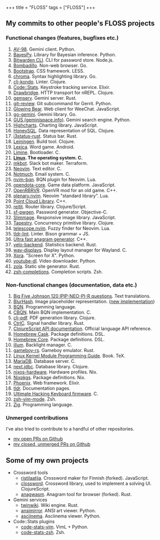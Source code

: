 +++
title = "FLOSS"
tags = ["FLOSS"]
+++

## My commits to other people's FLOSS projects

### Functional changes (features, bugfixes etc.)

1. [AV-98](https://tildegit.org/solderpunk/AV-98/commits/branch/master/search?q=author%3Ahannu.hartikainen). Gemini client. Python.
1. [BayesPy](https://github.com/bayespy/bayespy/commits?author=dancek). Library for Bayesian inference. Python.
1. [Bitwarden CLI](https://github.com/bitwarden/cli/commits?author=dancek). CLI for password store. Node.js.
1. [Bombadillo](https://tildegit.org/sloum/bombadillo/commits/branch/master/search?q=author%3Ahannu.hartikainen). Non-web browser. Go.
1. [Bootstrap](https://github.com/twbs/bootstrap/commits?author=dancek). CSS framework. LESS.
1. [chroma](https://github.com/alecthomas/chroma/commits?author=dancek). Syntax highlighting library. Go.
1. [clj-kondo](https://github.com/clj-kondo/clj-kondo/commits?author=dancek). Linter. Clojure.
1. [Code::Stats](https://gitlab.com/code-stats/code-stats/-/commits/master?author=Hannu%20Hartikainen). Keystroke tracking service. Elixir.
1. [Drawbridge](https://github.com/nrepl/drawbridge/commits?author=dancek). HTTP transport for nREPL. Clojure.
1. [gemserv](https://git.sr.ht/~int80h/gemserv/log). Gemini server. Rust.
1. [git-review](https://review.opendev.org/#/q/owner:%22Hannu+Hartikainen%22). Git subcommand for Gerrit. Python.
1. [Glowing Bear](https://github.com/glowing-bear/glowing-bear/commits?author=dancek). Web client for WeeChat. JavaScript.
1. [go-gemini](https://github.com/makeworld-the-better-one/go-gemini/commits?author=dancek). Gemini library. Go.
1. [GUS (geminispace.info)](https://src.clttr.info/rwa/geminispace.info/commits/branch/master/search?q=author%3Ahannu%40hrtk.in). Gemini search engine. Python.
1. [Highcharts](https://github.com/highcharts/highcharts/commits?author=dancek). Charting library. JavaScript.
1. [HoneySQL](https://github.com/seancorfield/honeysql/commits?author=dancek). Data representation of SQL. Clojure.
1. [i3status-rust](https://github.com/greshake/i3status-rust/commits?author=dancek). Status bar. Rust.
1. [Leiningen](https://github.com/technomancy/leiningen/commits/master?author=dancek). Build tool. Clojure.
1. [Lexica](https://github.com/lexica/lexica/commits?author=dancek). Word game. Android.
1. [Limine](https://github.com/limine-bootloader/limine/commits?author=dancek). Bootloader. C.
1. **[Linux](@/floss/linux.md). The operating system. C.**
1. [mkbot](https://git.sr.ht/~detegr/mkbot). Slack bot maker. Terraform.
1. [Neovim](https://github.com/neovim/neovim/commits/master?author=dancek). Text editor. C.
1. [Notmuch](https://git.notmuchmail.org/git?p=notmuch&a=search&h=HEAD&st=author&s=Hannu+Hartikainen). Email system. C.
1. [nvim-bqn](https://sr.ht/~detegr/nvim-bqn/). BQN plugin for Neovim. Lua.
1. [opendota-core](https://github.com/odota/core/commits?author=dancek). Game data platform. JavaScript.
1. [OpenRBRVR](https://github.com/Detegr/openRBRVR/commits?author=dancek). OpenVR mod for an old game. C++.
1. [plenary.nvim](https://github.com/nvim-lua/plenary.nvim/commits?author=dancek). Neovim "standard library". Lua.
1. [Point Cloud Library](https://github.com/PointCloudLibrary/pcl/commit/e03532a23362e097fa286e4dda64d3425c6bc8bf). C++.
1. [reitit](https://github.com/metosin/reitit/commits?author=dancek). Router library. Clojure/Script.
1. [sf-pwgen](https://github.com/anders/pwgen/commits?author=dancek). Password generator. Objective-C.
1. [Slimmage](https://github.com/imazen/slimmage/commits?author=dancek). Responsive image library. JavaScript.
1. [Tapestry](https://github.com/teknql/tapestry/commits?author=dancek). Concurrency primitive library. Clojure.
1. [telescope.nvim](https://github.com/nvim-telescope/telescope.nvim/commits?author=dancek). Fuzzy finder for Neovim. Lua.
1. [tldr-lint](https://github.com/tldr-pages/tldr-lint/commits?author=dancek). Linter. Bison grammar + JS.
1. [Ultra fast anagram generator](https://github.com/sliedes/ufag/commits?author=dancek). C++.
1. [velo-backend](https://github.com/sjappig/velo-backend/commits?author=dancek). Statistics backend. Rust.
1. [way-displays](https://github.com/alex-courtis/way-displays/commits?author=dancek). Display layout manager for Wayland. C.
1. [Xpra](https://github.com/Xpra-org/xpra/commits?author=dancek). "Screen for X". Python.
1. [youtube-dl](https://github.com/ytdl-org/youtube-dl/commits?author=dancek). Video downloader. Python.
1. [zola](https://github.com/getzola/zola/commits?author=dancek). Static site generator. Rust.
1. [zsh-completions](https://github.com/zsh-users/zsh-completions/commits?author=dancek). Completion scripts. Zsh.

### Non-functional changes (documentation, data etc.)

1. [Big Five Johnson 120 IPIP-NEO-PI-R questions](https://github.com/Alheimsins/b5-johnson-120-ipip-neo-pi-r/commits?author=dancek). Text translations.
1. [BlurHash](https://github.com/woltapp/blurhash/commits?author=dancek). Image placeholder representation. ([new implementation](https://github.com/dancek/blurhash-bqn))
1. [BQN](https://github.com/mlochbaum/BQN/commits?author=dancek). Programming language.
1. [CBQN](https://github.com/dzaima/CBQN/commits/develop?author=dancek). Main BQN implementation. C.
1. [clj-pdf](https://github.com/clj-pdf/clj-pdf/commits?author=dancek). PDF generation library. Clojure.
1. [CtrlC](https://github.com/Detegr/rust-ctrlc/commits?author=dancek). Signal handler library. Rust.
1. [ClojureScript API documentation](https://github.com/cljs/api/commits?author=dancek). Official language API reference.
1. [Homebrew Cask](https://github.com/Homebrew/homebrew-cask/commits?author=dancek). Package definitions. DSL.
1. [Homebrew Core](https://github.com/Homebrew/homebrew-core/commits?author=dancek). Package definitions. DSL.
1. [illum](https://github.com/jmesmon/illum/commits?author=dancek). Backlight manager. C.
1. [gameboy-rs](https://github.com/Detegr/gameboy-rs/commits?author=dancek). Gameboy emulator. Rust.
1. [Linux Kernel Module Programming Guide](https://github.com/sysprog21/lkmpg/commits?author=dancek). Book. TeX.
1. [MariaDB](https://github.com/MariaDB/server/commits?author=dancek). Database server. C.
1. [next.jdbc](https://github.com/seancorfield/next-jdbc/commits?author=dancek). Database library. Clojure.
1. [nixos-hardware](https://github.com/NixOS/nixos-hardware/commits?author=dancek). Hardware profiles. Nix.
1. [Nixpkgs](https://github.com/NixOS/nixpkgs/commits?author=dancek). Package definitions. Nix.
1. [Phoenix](https://github.com/phoenixframework/phoenix/commits?author=dancek). Web framework. Elixir.
1. [tldr](https://github.com/tldr-pages/tldr/commits?author=dancek). Documentation pages.
1. [Ultimate Hacking Keyboard firmware](https://github.com/UltimateHackingKeyboard/firmware/commits?author=dancek). C.
1. [zsh-vim-mode](https://github.com/softmoth/zsh-vim-mode/commits?author=dancek). Zsh.
1. [Zig](https://github.com/zig-lang/zig/commits?author=dancek). Programming language.

### Unmerged contributions

I've also tried to contribute to a handful of other repositories.
- [my open PRs on Github](https://github.com/search?q=is%3Aopen+is%3Apr+author%3Adancek)
- [my closed, unmerged PRs on Github](https://github.com/search?q=is%3Apr+author%3Adancek+is%3Aclosed+is%3Aunmerged)

## Some of my own projects

- Crossword tools
  - [ristilaatija](https://github.com/dancek/ristilaatija). Crossword maker for Finnish (forked). JavaScript.
  - [clossword](https://github.com/dancek/clossword). Crossword library, used to implement a solving UI. ClojureScript.
  - [anagwasm](https://github.com/dancek/anagwasm). Anagram tool for browser (forked). Rust.
- Gemini services
  - [twinwiki](https://sr.ht/~dancek/twinwiki/). Wiki engine. Rust.
  - [ansimirror](https://github.com/dancek/ansimirror). ANSI art viewer. Python.
  - [asciinema](https://github.com/dancek/gemini-asciinema). Asciinema viewer. Python.
- Code::Stats plugins
  - [code-stats-vim](https://gitlab.com/code-stats/code-stats-vim). VimL + Python.
  - [code-stats-zsh](https://gitlab.com/code-stats/code-stats-zsh). Zsh.
